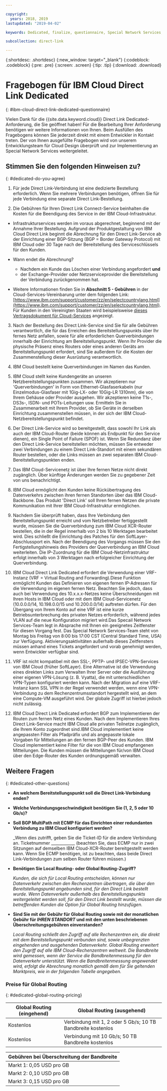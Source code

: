```yaml
---

copyright:
  years: 2018, 2019
lastupdated: "2019-04-02"

keywords: Dedicated, finalize, questionnaire, Special Network Services, billing, fees, VRF, BGP, ticket, cross-connect, link speed, VPN, data, center, PoP, ECMP

subcollection: direct-link

---
```


{:shortdesc: .shortdesc}
{:new_window: target="_blank"}
{:codeblock: .codeblock}
{:pre: .pre}
{:screen: .screen}
{:tip: .tip}
{:download: .download}

# Fragebogen für IBM Cloud Direct Link Dedicated
{: #ibm-cloud-direct-link-dedicated-questionnaire}

Vielen Dank für die {{site.data.keyword.cloud}} Direct Link Dedicated-Anforderung, die Sie geöffnet haben! Für die Bearbeitung Ihrer Anforderung benötigen wir weitere Informationen von Ihnen. Beim Ausfüllen des Fragebogens können Sie jederzeit direkt mit einem Entwickler in Kontakt treten. Der von Ihnen ausgefüllte Fragebogen wird von unserem Entwicklungsteam für Cloud Design überprüft und zur Implementierung an Special Network Services weitergeleitet.

## Stimmen Sie den folgenden Hinweisen zu?
{: #dedicated-do-you-agree}

1. Für jede Direct Link-Verbindung ist eine dedizierte Bestellung erforderlich. Wenn Sie mehrere Verbindungen benötigen, öffnen Sie für jede Verbindung eine separate Direct Link-Bestellung.

2. Die Gebühren für Ihren Direct Link Connect-Service beinhalten die Kosten für die Beendigung des Service in der IBM Cloud-Infrastruktur. 

 * Infrastrukturservices werden im voraus abgerechnet, beginnend mit der Annahme Ihrer Bestellung. Aufgrund der Produktgestaltung von IBM Cloud Direct Link beginnt die Abrechnung für den Direct Link-Service ab der Einrichtung einer BGP-Sitzung (BGP = Border Gateway Protocol) mit IBM Cloud oder 30 Tage nach der Bereitstellung des Serviceschlüssels für den Kunden. 

 * Wann endet die Abrechnung?
   * Nachdem ein Kunde das Löschen einer Verbindung angefordert **und** 
   * der Exchange-Provider oder Netzserviceprovider die Bereitstellung der Verbindung zurückgenommen hat.
  * Weitere Informationen finden Sie in **Abschnitt 5 - Gebühren** in der Cloud-Services-Vereinbarung unter dem folgenden Link: [https://www.ibm.com/support/customer/zz/en/selectcountrylang.html](https://www.ibm.com/support/customer/zz/en/selectcountrylang.html). Für Kunden in den Vereinigten Staaten wird beispielsweise [dieses Vertragsdokument für Cloud-Services](https://www.ibm.com/support/customer/csol/contractexplorer/cloud/csa/us-en) angezeigt.

3. Nach der Bestellung des Direct Link-Service sind Sie für alle Gebühren verantwortlich, die für das Erreichen des Bereitstellungspunkts über Ihr fernes Netz anfallen, sowie für alle erforderlichen Querverbindungen innerhalb der Einrichtung am Bereitstellungspunkt. Wenn Ihr Provider die physische Präsenz eines Routers oder eines anderen Geräts am Bereitstellungspunkt erfordert, sind Sie außerdem für die Kosten der Zusammenstellung dieser Ausrüstung verantwortlich.

4. IBM Cloud bestellt keine Querverbindungen im Namen das Kunden.

5. IBM Cloud stellt keine Kundengeräte an unseren Netzbereitstellungspunkten zusammen. Wir akzeptieren nur 'Querverbindungen' in Form von Ethernet-Glasfaserkabeln (nur Einzelmodus-Glasfaser mit 1Gig-LX- oder 10Gig-LR 1310nm), die von Ihrem Gehäuse oder Provider ausgehen. Wir akzeptieren keine T1s-, DS3s-, ISDN- und POTs-Leitungen usw. Ermitteln Sie in Zusammenarbeit mit Ihrem Provider, ob Sie Geräte in derselben Einrichtung zusammenstellen müssen, in der sich der IBM Cloud-Netzbereitstellungspunkt befindet.

6. Der Direct Link-Service wird so bereitgestellt, dass sowohl Ihr Link als auch der IBM Cloud-Router (beide können als Endpunkt für den Service dienen), ein Single Point of Failure (SPOF) ist. Wenn Sie Redundanz über den Direct Link-Service bereitstellen möchten, müssen Sie entweder zwei Verbindungen zu einem Direct Link-Standort mit einem sekundären Router bestellen, oder die Links müssen an zwei separaten IBM Cloud-Bereitstellungspunkten enden.

7. Das IBM Cloud-Servicenetz ist über Ihre fernen Netze nicht direkt zugänglich. Über künftige Änderungen werden Sie zu gegebener Zeit von uns benachrichtigt.

8. IBM Cloud ermöglicht den Kunden keine Rückübertragung des Datenverkehrs zwischen ihren fernen Standorten über das IBM Cloud-Backbone. Das Produkt 'Direct Link' soll Ihren fernen Netzen die private Kommunikation mit Ihrer IBM Cloud-Infrastruktur ermöglichen.

9. Nachdem Sie überprüft haben, dass Ihre Verbindung den Bereitstellungspunkt erreicht und vom Netzbetreiber fertiggestellt wurde, müssen Sie die Querverbindung zum IBM Cloud XCR-Router bestellen, die in der Regel innerhalb von 2 bis 10 Werktagen bearbeitet wird. Dies schließt die Einrichtung des Patches für den SoftLayer-Abschlussport ein. Nach der Beendigung des Vorgangs müssen Sie den Fertigstellungshinweis des Providers der Querverbindung an IBM Cloud weiterleiten. Die IP-Zuordnung für die IBM Cloud-Netzinfrastruktur erfolgt innerhalb von 3 Werktagen nach erfolgreicher Einrichtung der Querverbindung.

10. IBM Cloud Direct Link Dedicated erfordert die Verwendung einer VRF-Instanz (VRF = Virtual Routing and Forwarding).Diese Funktion ermöglicht Kunden das Definieren von eigenen fernen IP-Adressen für die Verwendung im eigenen fernen Netz. Beachten Sie jedoch, dass auch bei Verwendung des 10.x.x.x-Netzes keine Überschneidungen mit Ihren Hosts in IBM Cloud oder mit dem IBM Cloud-Servicenetz (10.0.0.0/14, 10.198.0.0/15 und 10.200.0.0/14) auftreten dürfen. Für den Übergang von Ihrem Konto auf eine VRF ist eine kurze Betriebsunterbrechung des privaten Netzes erforderlich, während jedes VLAN auf die neue Konfiguration migriert wird.Das Specail Network Services-Team legt in Absprache mit Ihnen ein geeignetes Zeitfenster für diesen Vorgang fest. Das Special Network Services-Team steht von Montag bis Freitag von 8:00 bis 17:00 CST (Central Standard Time, USA) zur Verfügung. Aktivierungsaktivitäten außerhalb dieses Zeitfensters müssen anhand eines Tickets angefordert und vorab genehmigt werden, wenn Entwickler verfügbar sind.

11. VRF ist nicht kompatibel mit den SSL-, PPTP- und IPSEC-VPN-Services von IBM Cloud (früher SoftLayer). Eine Alternative ist die Verwendung eines direkten Links zum Verwalten Ihrer Server oder die Ausführung einer eigenen VPN-Lösung (z. B. Vyatta), die mit unterschiedlichen VPN-Typen konfiguriert werden kann. Nach der Migration auf eine VRF-Instanz kann SSL VPN in der Regel verwendet werden, wenn eine VPN-Verbindung zu dem Rechenzentrumsstandort hergestellt wird, an dem eine Compute-VM ausgeführt wird. Der globale Zugriff ist hierbei jedoch nicht zulässig.

12. IBM Cloud Direct Link Dedicated erfordert BGP zum Implementieren der Routen zum fernen Netz eines Kunden. Nach dem Implementieren Ihres Direct Link-Service macht IBM Cloud alle privaten Teilnetze zugänglich, die Ihrem Konto zugeordnet sind.IBM Cloud implementiert keine angepassten Filter als Pfadpräfix und als angepasste lokale Vorgaben für Mitteilungen an den fernen BGP-Peer des Kunden. IBM Cloud implementiert keine Filter für die von IBM Cloud empfangenen Mitteilungen. Die Kunden müssen die Mitteilungen für/von IBM Cloud über den Edge-Router des Kunden ordnungsgemäß verwalten. 

## Weitere Fragen
{: #dedicated-other-questions}

* **An welchem Bereitstellungspunkt soll die Direct Link-Verbindung enden?**

* **Welche Verbindungsgeschwindigkeit benötigen Sie (1, 2, 5 oder 10 Gb/s)?**

* **Soll BGP MultiPath mit ECMP für das Einrichten einer redundanten Verbindung zu IBM Cloud konfiguriert werden?**  

    _Wenn dies zutrifft, geben Sie die Ticket-ID für die andere Verbindung an. Ticketnummer ____________  (beachten Sie, dass ECMP nur in zwei Sitzungen auf demselben IBM Cloud-XCR-Router bereitgestellt werden kann.  Wenn Sie ECMP benötigen, ist zu beachten, dass beide Direct Link-Verbindungen zum selben Router führen müssen.)

* **Benötigen Sie Local Routing- oder Global Routing-Zugriff?**

    _Kunden, die sich für Local Routing entscheiden, können nur Datenverkehr zwischen den Rechenzentren übertragen, die über den Bereitstellungspunkt angebunden sind, für den Direct Link bestellt wurde. Wenn Datenverkehr außerhalb des Bereitstellungspunkts weitergeleitet werden soll, für den Direct Link bestellt wurde, müssen die betreffenden Kunden die Option für Global Routing hinzufügen._

* **Sind Sie mit der Gebühr für Global Routing sowie mit der monatlichen Gebühr für _IHREN STANDORT_ und mit den unten beschriebenen Überschreitungsgebühren einverstanden?**

    _Local Routing schließt den Zugriff auf alle Rechenzentren ein, die direkt mit dem Bereitstellungspunkt verbunden sind, sowie unbegrenzten eingehenden und ausgehenden Datenverkehr. Global Routing erweitert den Zugriff auf alle IBM Cloud-Rechenzentren weltweit. Die Bandbreite wird gemessen, wenn der Service die Bandbreitenmessung für den Datenverkehr unterstützt. Wenn die Bandbreitenmessung angewendet wird, erfolgt die Abrechnung monatlich gemäß dem für Sie geltenden Marktpreis, wie in der folgenden Tabelle angegeben._


### Preise für Global Routing
{: #dedicated-global-routing-pricing}

| Global Routing (eingehend) | Global Routing (ausgehend) |
|---|---|
| Kostenlos | Verbindung mit 1, 2 oder 5 Gb/s; 10 TB Bandbreite kostenlos |
| Kostenlos | Verbindung mit 10 Gb/s; 50 TB Bandbreite kostenlos |


| Gebühren bei Überschreitung der Bandbreite |
|---|
| Markt 1: 0,05 USD pro GB |
| Markt 2: 0,10 USD pro GB |
| Markt 3: 0,15 USD pro GB |
